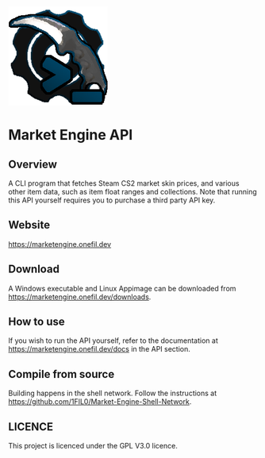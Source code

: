 ![](readme_assets/market_engine_api.png)

# Market Engine API

## Overview

A CLI program that fetches Steam CS2 market skin prices, and various other item data,
such as item float ranges and collections. Note that running this API yourself requires you to purchase a third party API key.

## Website

https://marketengine.onefil.dev

## Download

A Windows executable and Linux Appimage can be downloaded from https://marketengine.onefil.dev/downloads.

## How to use

If you wish to run the API yourself, refer to the documentation at https://marketengine.onefil.dev/docs in the API section.

## Compile from source

Building happens in the shell network. Follow the instructions at https://github.com/1FIL0/Market-Engine-Shell-Network.

## LICENCE

This project is licenced under the GPL V3.0 licence.
